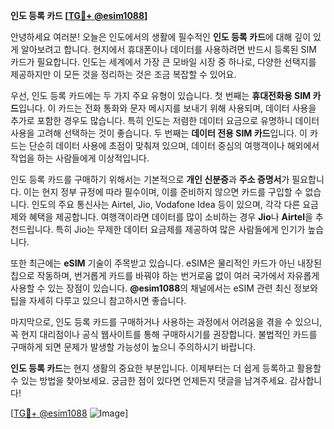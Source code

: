 **인도 등록 카드 [[TG💪+ @esim1088](https://t.me/s/esim1088)]**

안녕하세요 여러분! 오늘은 인도에서의 생활에 필수적인 **인도 등록 카드**에 대해 깊이 있게 알아보려고 합니다. 현지에서 휴대폰이나 데이터를 사용하려면 반드시 등록된 SIM 카드가 필요합니다. 인도는 세계에서 가장 큰 모바일 시장 중 하나로, 다양한 선택지를 제공하지만 이 모든 것을 정리하는 것은 조금 복잡할 수 있어요.

우선, 인도 등록 카드에는 두 가지 주요 유형이 있습니다. 첫 번째는 **휴대전화용 SIM 카드**입니다. 이 카드는 전화 통화와 문자 메시지를 보내기 위해 사용되며, 데이터 사용을 추가로 포함한 경우도 많습니다. 특히 인도는 저렴한 데이터 요금으로 유명하니 데이터 사용을 고려해 선택하는 것이 좋습니다. 두 번째는 **데이터 전용 SIM 카드**입니다. 이 카드는 단순히 데이터 사용에 초점이 맞춰져 있으며, 데이터 중심의 여행객이나 해외에서 작업을 하는 사람들에게 이상적입니다.

인도 등록 카드를 구매하기 위해서는 기본적으로 **개인 신분증**과 **주소 증명서**가 필요합니다. 이는 현지 정부 규정에 따라 필수이며, 이를 준비하지 않으면 카드를 구입할 수 없습니다. 인도의 주요 통신사는 Airtel, Jio, Vodafone Idea 등이 있으며, 각각 다른 요금제와 혜택을 제공합니다. 여행객이라면 데이터를 많이 소비하는 경우 **Jio**나 **Airtel**을 추천드립니다. 특히 Jio는 무제한 데이터 요금제를 제공하여 많은 사람들에게 인기가 높습니다.

또한 최근에는 **eSIM** 기술이 주목받고 있습니다. eSIM은 물리적인 카드가 아닌 내장된 칩으로 작동하며, 번거롭게 카드를 바꿔야 하는 번거로움 없이 여러 국가에서 자유롭게 사용할 수 있는 장점이 있습니다. **@esim1088**의 채널에서는 eSIM 관련 최신 정보와 팁을 자세히 다루고 있으니 참고하시면 좋습니다.

마지막으로, 인도 등록 카드를 구매하거나 사용하는 과정에서 어려움을 겪을 수 있으니, 꼭 현지 대리점이나 공식 웹사이트를 통해 구매하시기를 권장합니다. 불법적인 카드를 구매하게 되면 문제가 발생할 가능성이 높으니 주의하시기 바랍니다.

**인도 등록 카드**는 현지 생활의 중요한 부분입니다. 이제부터는 더 쉽게 등록하고 활용할 수 있는 방법을 찾아보세요. 궁금한 점이 있다면 언제든지 댓글을 남겨주세요. 감사합니다!

[[TG💪+ @esim1088](https://t.me/s/esim1088) ![Image](https://i.postimg.cc/Y0z9fWf4/image.png)]